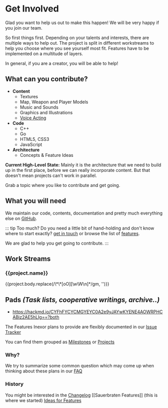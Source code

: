 # Get Involved

Glad you want to help us out to make this happen! We will be very happy if you join our team.

So first things first. Depending on your talents and interests, there are multiple ways to help out. The project is split in different workstreams to help you choose where you see yourself most fit. Features have to be implemented on a multitude of layers.

In general, if you are a creator, you will be able to help!

## What can you contribute?

* **Content**
  * Textures
  * Map, Weapon and Player Models
  * Music and Sounds
  * Graphics and Illustrations
  * [Voice Acting](https://github.com/inexorgame/code/issues/255)
* **Code**
  * C++
  * Go
  * HTML5, CSS3
  * JavaScript
* **Architecture**
  * Concepts & Feature Ideas

**Current High-Level State:**
Mainly it is the architecture that we need to build up in the first place, before we can really incorporate content. But that doesn't mean projects can't work in parallel.

Grab a topic where you like to contribute and get going.

## What you will need

We maintain our code, contents, documentation and pretty much everything else on [GitHub](https://github.com/inexorgame/).

::: tip Too much?
Do you need a little bit of hand-holding and don't know where to start exactly?
[get in touch](./Contact.md) or browse the list of [features](./features/).

We are glad to help you get going to contribute.
:::

<div class="flex flex-wrap break-out-page-width">
    <h2 class="w-full m-4">Work Streams</h2>
    <div v-for="project in projects" class="lg:w-1/2 p-4">
        <div>
            <h3 class="subheading">
                <a :href="project.html_url">
                    {{project.name}}
                </a>
            </h3>
            <p>{{project.body.replace(/\*\*[oO][\w\W\n]*/gm, '')}}</p>
        </div>
    </div>
</div>

## Pads _(Task lists, cooperative writings, archive..)_
 * https://hackmd.io/CYFhFYCYCMGYEYC0A2e9yJAYwKYENE4AOWRPHCABiz2AE5hLIg==?both

<script>
export default {
    data: () => ({
        projects: []
    }),
    async created() {
        let response = await fetch('https://api.github.com/orgs/inexorgame/projects', {
            headers: {
                'Accept': 'application/vnd.github.inertia-preview+json'
            }
        })
        this.projects = await response.json()
    }
}
</script>

The Features Inexor plans to provide are flexibly documented in our [Issue Tracker](https://github.com/inexorgame/inexor-core/issues)

You can find them grouped as [Milestones](https://github.com/inexorgame/inexor-core/milestones)
or [Projects](https://github.com/orgs/inexorgame/projects)

### Why?

We try to summarize some common question which may come up when thinking about these plans in our [FAQ](https://github.com/inexorgame/code/wiki/Frequently-Asked-Questions)

### History

You might be interested in the [Changelog](https://github.com/inexorgame/code/blob/master/changelog.md) [[Sauerbraten Features]] (this is where we started) [Ideas for Features](Feature-Ideas)